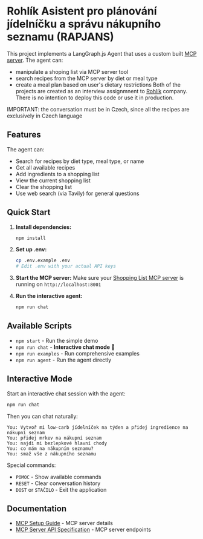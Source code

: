 # Rohlík Asistent pro plánování jídelníčku a správu nákupního seznamu (RAPJANS)

This project implements a LangGraph.js Agent that uses a custom built [MCP server](https://github.com/jozso39/rohlik-mcp-server). The agent can:
- manipulate a shoping list via MCP server tool
- search recipes from the MCP server by diet or meal type
- create a meal plan based on user's dietary restrictions
Both of the projects are created as an interview assignmnent to [Rohlík](https://www.rohlik.cz/) company. There is no intention to deploy this code or use it in production.

IMPORTANT: the conversation must be in Czech, since all the recipes are exclusively in Czech language

## Features

The agent can:
- Search for recipes by diet type, meal type, or name
- Get all available recipes
- Add ingredients to a shopping list
- View the current shopping list
- Clear the shopping list
- Use web search (via Tavily) for general questions

## Quick Start

1. **Install dependencies:**
   ```bash
   npm install
   ```

2. **Set up .env:**
   ```bash
   cp .env.example .env
   # Edit .env with your actual API keys
   ```

3. **Start the MCP server:**
   Make sure your [Shopping List MCP server](https://github.com/jozso39/rohlik-mcp-server) is running on `http://localhost:8001`

4. **Run the interactive agent:**
   ```bash
   npm run chat
   ```

## Available Scripts

- `npm start` - Run the simple demo
- `npm run chat` - **Interactive chat mode** 💬
- `npm run examples` - Run comprehensive examples
- `npm run agent` - Run the agent directly

## Interactive Mode

Start an interactive chat session with the agent:
```bash
npm run chat
```

Then you can chat naturally:
```
You: Vytvoř mi low-carb jídelníček na týden a přidej ingredience na nákupní seznam
You: přidej mrkev na nákupní seznam
You: najdi mi bezlepkové hlavní chody
You: co mám na nákupním seznamu?
You: smaž vše z nákupního seznamu
```

Special commands:
- `POMOC` - Show available commands
- `RESET` - Clear conversation history
- `DOST` or `STAČILO` - Exit the application

## Documentation

- [MCP Setup Guide](docs/MCP_README.md) - MCP server details
- [MCP Server API Specification](docs/swagger.yaml) - MCP server endpoints